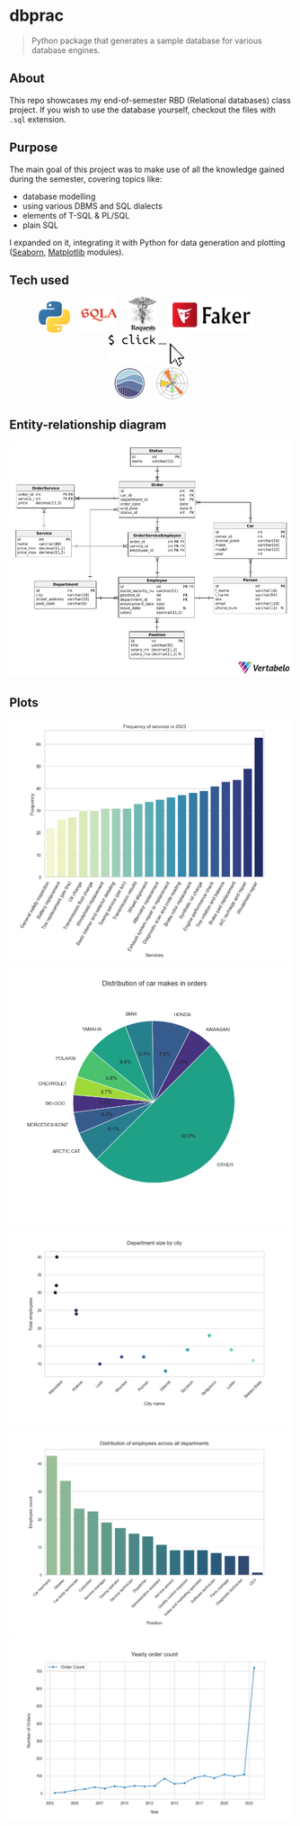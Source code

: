 # dbprac

> Python package that generates a sample database for various database engines.

## About
This repo showcases my end-of-semester RBD (Relational databases) class project.
If you wish to use the database yourself, checkout the files with `.sql` extension.

## Purpose
The main goal of this project was to make use of all the knowledge gained during the semester, covering topics like:

- database modelling
- using various DBMS and SQL dialects
- elements of T-SQL & PL/SQL
- plain SQL

I expanded on it, integrating it with Python for data generation and plotting ([Seaborn](https://seaborn.pydata.org/), [Matplotlib](https://matplotlib.org/) modules).

## Tech used

<p align="center">
    <a href="https://www.python.org/"><img src="res/python-logo.png" alt="python" width="56" height="56"></a><span>&nbsp;&nbsp;&nbsp;&nbsp;</span>
    <a href="https://www.sqlalchemy.org/"><img src="res/sqlalchemy.svg" alt ="sqlalchemy" height="64"></a><span>&nbsp;&nbsp;&nbsp;&nbsp;</span>
    <a href="https://pypi.org/project/requests/"><img src="res/requests-logo.webp" alt ="requests" height="64"></a><span>&nbsp;&nbsp;&nbsp;&nbsp;</span>
    <a href="https://faker.readthedocs.io/en/master/"><img src="res/faker-logo.png" alt ="faker" height="64"></a><span>&nbsp;&nbsp;&nbsp;&nbsp;</span>
    <a href="https://click.palletsprojects.com/en/8.1.x/"><img src="res/click-logo.webp" alt ="click" height="56"></a><span>&nbsp;&nbsp;&nbsp;&nbsp;</span>
    <br>
    <a href="https://seaborn.pydata.org/"><img src="res/seaborn-logo.png" alt="seaborn" width="56" height="56"></a><span>&nbsp;&nbsp;&nbsp;&nbsp;</span>
    <a href="https://matplotlib.org/"><img src="res/matplotlib-logo.png" alt="matplotlib" width="56" height="56"></a>
</p>

## Entity-relationship diagram
![](res/erd.png)

## Plots
![](res/2023_service_frequency.png)
![](res/car_makes_orders.png)
![](res/dept_sizes_by_city.png)
![](res/emp_pos_distribution.png)
![](res/yearly_order_count.png)
